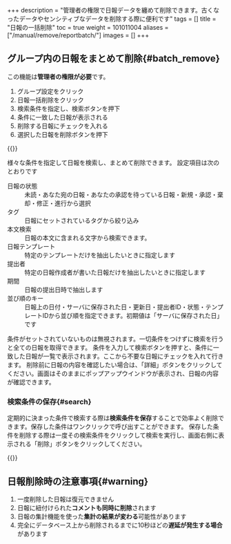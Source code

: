 +++
description = "管理者の権限で日報データを纏めて削除できます。古くなったデータやセンシティブなデータを削除する際に便利です"
tags = []
title = "日報の一括削除"
toc = true
weight = 101011004
aliases = ["/manual/remove/reportbatch/"]
images = []
+++

## グループ内の日報をまとめて削除{#batch_remove}

この機能は**管理者の権限が必要**です。

1. グループ設定をクリック
1. 日報一括削除をクリック
1. 検索条件を指定し、検索ボタンを押下
1. 条件に一致した日報が表示される
1. 削除する日報にチェックを入れる
1. 選択した日報を削除ボタンを押下

{{<appscreen filename="report-delete" title="一括削除では承認済みの日報や進行中の日報もお構いなしに削除できます。実行には編集者権限が必要です">}}

様々な条件を指定して日報を検索し、まとめて削除できます。
設定項目は次のとおりです

<dl class="basic">
  <dt>日報の状態</dt>
  <dd>未読・あなた宛の日報・あなたの承認を待っている日報・新規・承認・棄却・修正・進行から選択</dd>
  <dt>タグ</dt>
  <dd>日報にセットされているタグから絞り込み</dd>
  <dt>本文検索</dt>
  <dd>日報の本文に含まれる文字から検索できます。</dd>
  <dt>日報テンプレート</dt>
  <dd>特定のテンプレートだけを抽出したいときに指定します</dd>
  <dt>提出者</dt>
  <dd>特定の日報作成者が書いた日報だけを抽出したいときに指定します</dd>
  <dt>期間</dt>
  <dd>日報の提出日時で抽出します</dd>
  <dt>並び順のキー</dt>
  <dd>日報上の日付・サーバに保存された日・更新日・提出者ID・状態・テンプレートIDから並び順を指定できます。初期値は「サーバに保存された日」です</dd>
</dl>

条件がセットされていないものは無視されます。一切条件をつけずに検索を行うと全ての日報を取得できます。
条件を入力して検索ボタンを押すと、条件に一致した日報が一覧で表示されます。ここから不要な日報にチェックを入れて行きます。
削除前に日報の内容を確認したい場合は、「詳細」ボタンをクリックしてください。画面はそのままにポップアップウインドウが表示され、日報の内容が確認できます。

### 検索条件の保存{#search}

定期的に決まった条件で検索する際は**検索条件を保存**することで効率よく削除できます。保存した条件はワンクリックで呼び出すことができます。
保存した条件を削除する際は一度その検索条件をクリックして検索を実行し、画面右側に表示される「削除」ボタンをクリックしてください。

{{<appscreen filename="search-save" title="検索の条件を保存することで次回から同じ条件の検索をワンクリックで行なえます">}}

## 日報削除時の注意事項{#warning}

1. 一度削除した日報は復元できません
1. 日報に紐付けられた**コメントも同時に削除**されます
1. 日報の集計機能を使った**集計の結果が変わる**可能性があります
1. 完全にデータベース上から削除されるまでに10秒ほどの**遅延が発生する場合**があります
